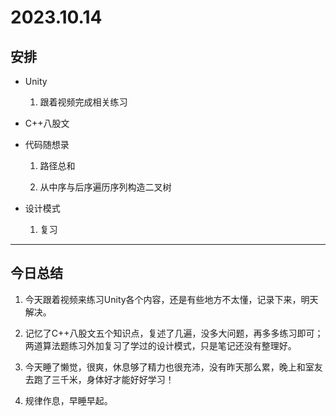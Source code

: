 # 2023.10.14

## 安排

- Unity
  
  1. 跟着视频完成相关练习

- C++八股文

- 代码随想录
  
  1. 路径总和
  
  2. 从中序与后序遍历序列构造二叉树

- 设计模式
  
  1. 复习

---

## 今日总结

1. 今天跟着视频来练习Unity各个内容，还是有些地方不太懂，记录下来，明天解决。

2. 记忆了C++八股文五个知识点，复述了几遍，没多大问题，再多多练习即可；两道算法题练习外加复习了学过的设计模式，只是笔记还没有整理好。

3. 今天睡了懒觉，很爽，休息够了精力也很充沛，没有昨天那么累，晚上和室友去跑了三千米，身体好才能好好学习！

4. 规律作息，早睡早起。
